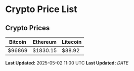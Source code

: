 # Crypto Price List

## Crypto Prices
| Bitcoin | Ethereum | Litecoin |
| ------- | -------- | -------- |
| $96869 | $1830.15 | $88.92 |
**Last Updated:** 2025-05-02 11:00 UTC
**Last Updated:** $DATE$
